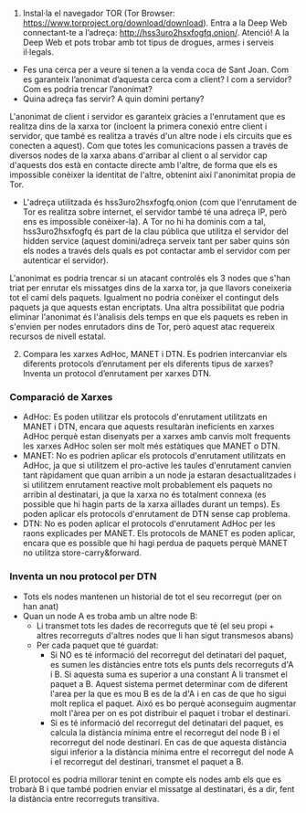 1. Instal·la el navegador TOR (Tor Browser: https://www.torproject.org/download/download). Entra a la Deep Web connectant-te a l’adreça: http://hss3uro2hsxfogfq.onion/. Atenció! A la Deep Web et pots trobar amb tot tipus de drogues, armes i serveis il·legals.
- Fes una cerca per a veure si tenen a la venda coca de Sant Joan. Com es garanteix l’anonimat d’aquesta cerca com a client? I com a servidor? Com es podria trencar l’anonimat?
- Quina adreça fas servir? A quin domini pertany?

L'anonimat de client i servidor es garanteix gràcies a l'enrutament que es realitza dins de la xarxa tor (incloent la primera conexió entre client i servidor, que també es realitza a través d'un altre node i els circuits que es conecten a aquest). Com que totes les comunicacions passen a través de diversos nodes de la xarxa abans d'arribar al client o al servidor cap d'aquests dos està en contacte directe amb l'altre, de forma que els es impossible conèixer la identitat de l'altre, obtenint així l'anonimitat propia de Tor.

- L'adreça utilitzada és hss3uro2hsxfogfq.onion (com que l'enrutament de Tor es realitza sobre internet, el servidor també té una adreça IP, però ens es impossible conèixer-la). A Tor no hi ha dominis com a tal, hss3uro2hsxfogfq és part de la clau pública que utilitza el servidor del hidden service (aquest domini/adreça serveix tant per saber quins són els nodes a través dels quals es pot contactar amb el servidor com per autenticar el servidor). 

L'anonimat es podria trencar si un atacant controlés els 3 nodes que s'han triat per enrutar els missatges dins de la xarxa tor, ja que llavors coneixeria tot el camí dels paquets. Igualment no podria conèixer el contingut dels paquets ja que aquests estan encriptats.
Una altra possibilitat que podria eliminar l'anonimat és l'ànalisis dels temps en que els paquets es reben in s'envien per nodes enrutadors dins de Tor, però aquest atac requereix recursos de nivell estatal.

2. Compara les xarxes AdHoc, MANET i DTN. Es podrien intercanviar els diferents protocols d’enrutament per els diferents tipus de xarxes? Inventa un protocol d’enrutament per xarxes DTN.

### Comparació de Xarxes
- AdHoc: Es poden utilitzar els protocols d'enrutament utilitzats en MANET i DTN, encara que aquests resultaràn ineficients en xarxes AdHoc perquè estan disenyats per a xarxes amb canvis molt frequents les xarxes AdHoc solen ser molt més estàtiques que MANET o DTN.
- MANET: No es podrien aplicar els protocols d'enrutament utilitzats en AdHoc, ja que si utilitzem el pro-active les taules d'enrutament canvien tant ràpidament que quan arribin a un node ja estaran desactualitzades i si utilitzem enrutament reactive molt probablement els paquets no arribin al destinatari, ja que la xarxa no és totalment connexa (es possible que hi hagin parts de la xarxa aïllades durant un temps). Es poden aplicar els protocols d'enrutament de DTN sense cap problema.
- DTN: No es poden aplicar el protocols d'enrutament AdHoc per les raons explicades per MANET. Els protocols de MANET es poden aplicar, encara que es possible que hi hagi perdua de paquets perquè MANET no utilitza store-carry&forward.

### Inventa un nou protocol per DTN
- Tots els nodes mantenen un historial de tot el seu recorregut (per on han anat)
- Quan un node A es troba amb un altre node B:
	- Li transmet tots les dades de recorreguts que té (el seu propi + altres recorreguts d'altres nodes que li han sigut transmesos abans)
	- Per cada paquet que té guardat:
		- Si NO es té informació del recorregut del detinatari del paquet, es sumen les distàncies entre tots els punts dels recorreguts d'A i B. Si aquesta suma es superior a una constant A li transmet el paquet a B. Aquest sistema permet determinar com de diferent l'area per la que es mou B es de la d'A i en cas de que ho sigui molt replica el paquet. Aixó es bo perquè aconseguim augmentar molt l'àrea per on es pot distribuir el paquet i trobar el destinari.
		- Si es té informació del recorregut del detinatari del paquet, es calcula la distància mínima entre el recorregut del node B i el recorregut del node destinari. En cas de que aquesta distància sigui inferior a la distància mínima entre el recorregut del node A i el recorregut del destinari, transmet el paquet a B.

El protocol es podria millorar tenint en compte els nodes amb els que es trobarà B i que també podrien enviar el missatge al destinatari, és a dir, fent la distància entre recorreguts transitiva.
